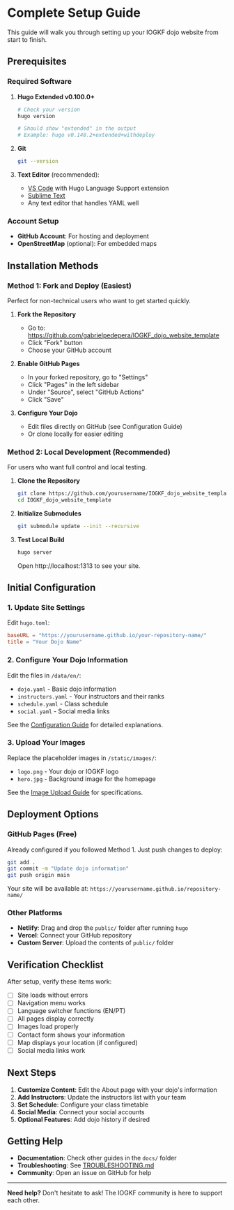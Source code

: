 # Complete Setup Guide

This guide will walk you through setting up your IOGKF dojo website from start to finish.

## Prerequisites

### Required Software

1. **Hugo Extended v0.100.0+**
   ```bash
   # Check your version
   hugo version
   
   # Should show "extended" in the output
   # Example: hugo v0.148.2+extended+withdeploy
   ```

2. **Git**
   ```bash
   git --version
   ```

3. **Text Editor** (recommended):
   - [VS Code](https://code.visualstudio.com/) with Hugo Language Support extension
   - [Sublime Text](https://www.sublimetext.com/)
   - Any text editor that handles YAML well

### Account Setup

- **GitHub Account**: For hosting and deployment
- **OpenStreetMap** (optional): For embedded maps

## Installation Methods

### Method 1: Fork and Deploy (Easiest)

Perfect for non-technical users who want to get started quickly.

1. **Fork the Repository**
   - Go to: https://github.com/gabrielpedepera/IOGKF_dojo_website_template
   - Click "Fork" button
   - Choose your GitHub account

2. **Enable GitHub Pages**
   - In your forked repository, go to "Settings"
   - Click "Pages" in the left sidebar
   - Under "Source", select "GitHub Actions"
   - Click "Save"

3. **Configure Your Dojo**
   - Edit files directly on GitHub (see Configuration Guide)
   - Or clone locally for easier editing

### Method 2: Local Development (Recommended)

For users who want full control and local testing.

1. **Clone the Repository**
   ```bash
   git clone https://github.com/yourusername/IOGKF_dojo_website_template.git
   cd IOGKF_dojo_website_template
   ```

2. **Initialize Submodules**
   ```bash
   git submodule update --init --recursive
   ```

3. **Test Local Build**
   ```bash
   hugo server
   ```
   
   Open http://localhost:1313 to see your site.

## Initial Configuration

### 1. Update Site Settings

Edit `hugo.toml`:

```toml
baseURL = "https://yourusername.github.io/your-repository-name/"
title = "Your Dojo Name"
```

### 2. Configure Your Dojo Information

Edit the files in `/data/en/`:

- `dojo.yaml` - Basic dojo information
- `instructors.yaml` - Your instructors and their ranks
- `schedule.yaml` - Class schedule
- `social.yaml` - Social media links

See the [Configuration Guide](CONFIGURATION.md) for detailed explanations.

### 3. Upload Your Images

Replace the placeholder images in `/static/images/`:

- `logo.png` - Your dojo or IOGKF logo
- `hero.jpg` - Background image for the homepage

See the [Image Upload Guide](IMAGES.md) for specifications.

## Deployment Options

### GitHub Pages (Free)

Already configured if you followed Method 1. Just push changes to deploy:

```bash
git add .
git commit -m "Update dojo information"
git push origin main
```

Your site will be available at: `https://yourusername.github.io/repository-name/`

### Other Platforms

- **Netlify**: Drag and drop the `public/` folder after running `hugo`
- **Vercel**: Connect your GitHub repository
- **Custom Server**: Upload the contents of `public/` folder

## Verification Checklist

After setup, verify these items work:

- [ ] Site loads without errors
- [ ] Navigation menu works
- [ ] Language switcher functions (EN/PT)
- [ ] All pages display correctly
- [ ] Images load properly
- [ ] Contact form shows your information
- [ ] Map displays your location (if configured)
- [ ] Social media links work

## Next Steps

1. **Customize Content**: Edit the About page with your dojo's information
2. **Add Instructors**: Update the instructors list with your team
3. **Set Schedule**: Configure your class timetable
4. **Social Media**: Connect your social accounts
5. **Optional Features**: Add dojo history if desired

## Getting Help

- **Documentation**: Check other guides in the `docs/` folder
- **Troubleshooting**: See [TROUBLESHOOTING.md](TROUBLESHOOTING.md)
- **Community**: Open an issue on GitHub for help

---

**Need help?** Don't hesitate to ask! The IOGKF community is here to support each other.
